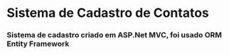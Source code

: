 # Sistema de Cadastro de Contatos

### Sistema de cadastro criado em ASP.Net MVC, foi usado ORM Entity Framework